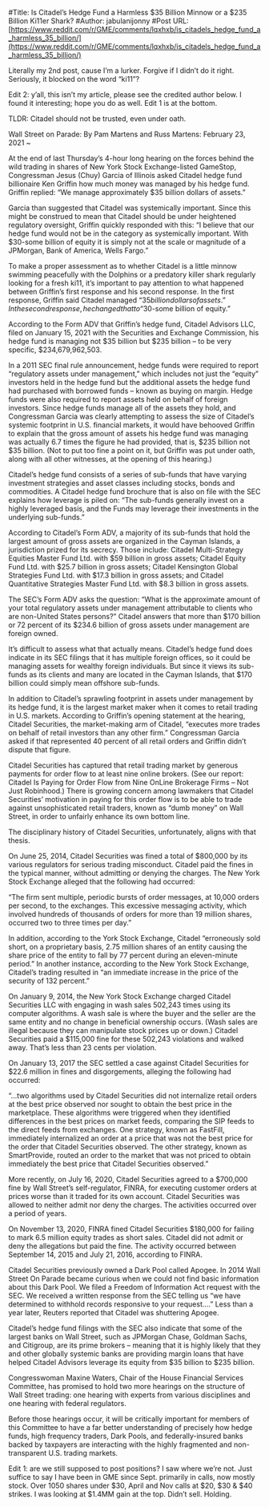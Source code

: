 #Title: Is Citadel’s Hedge Fund a Harmless $35 Billion Minnow or a $235 Billion Ki11er Shark?
#Author: jabulanijonny
#Post URL: [https://www.reddit.com/r/GME/comments/lqxhxb/is_citadels_hedge_fund_a_harmless_35_billion/](https://www.reddit.com/r/GME/comments/lqxhxb/is_citadels_hedge_fund_a_harmless_35_billion/)


Literally my 2nd post, cause I’m a lurker. Forgive if I didn’t do it right.  Seriously, it blocked on the word “ki11”?  

Edit 2:  y’all, this isn’t my article, please see the credited author below. I found it interesting; hope you do as well.  Edit 1 is at the bottom. 

TLDR: Citadel should not be trusted, even under oath. 


Wall Street on Parade:
By Pam Martens and Russ Martens: February 23, 2021 ~

At the end of last Thursday’s 4-hour long hearing on the forces behind the wild trading in shares of New York Stock Exchange-listed GameStop, Congressman Jesus (Chuy) Garcia of Illinois asked Citadel hedge fund billionaire Ken Griffin how much money was managed by his hedge fund. Griffin replied: “We manage approximately $35 billion dollars of assets.”

Garcia than suggested that Citadel was systemically important. Since this might be construed to mean that Citadel should be under heightened regulatory oversight, Griffin quickly responded with this: “I believe that our hedge fund would not be in the category as systemically important. With $30-some billion of equity it is simply not at the scale or magnitude of a JPMorgan, Bank of America, Wells Fargo.”

To make a proper assessment as to whether Citadel is a little minnow swimming peacefully with the Dolphins or a predatory killer shark regularly looking for a fresh ki11, it’s important to pay attention to what happened between Griffin’s first response and his second response. In the first response, Griffin said Citadel managed “$35 billion dollars of assets.” In the second response, he changed that to “$30-some billion of equity.”

According to the Form ADV that Griffin’s hedge fund, Citadel Advisors LLC, filed on January 15, 2021 with the Securities and Exchange Commission, his hedge fund is managing not $35 billion but $235 billion – to be very specific, $234,679,962,503.

In a 2011 SEC final rule announcement, hedge funds were required to report “regulatory assets under management,” which includes not just the “equity” investors held in the hedge fund but the additional assets the hedge fund had purchased with borrowed funds – known as buying on margin. Hedge funds were also required to report assets held on behalf of foreign investors. Since hedge funds manage all of the assets they hold, and Congressman Garcia was clearly attempting to assess the size of Citadel’s systemic footprint in U.S. financial markets, it would have behooved Griffin to explain that the gross amount of assets his hedge fund was managing was actually 6.7 times the figure he had provided, that is, $235 billion not $35 billion. (Not to put too fine a point on it, but Griffin was put under oath, along with all other witnesses, at the opening of this hearing.)

Citadel’s hedge fund consists of a series of sub-funds that have varying investment strategies and asset classes including stocks, bonds and commodities. A Citadel hedge fund brochure that is also on file with the SEC explains how leverage is piled on: “The sub-funds generally invest on a highly leveraged basis, and the Funds may leverage their investments in the underlying sub-funds.”

According to Citadel’s Form ADV, a majority of its sub-funds that hold the largest amount of gross assets are organized in the Cayman Islands, a jurisdiction prized for its secrecy. Those include: Citadel Multi-Strategy Equities Master Fund Ltd. with $59 billion in gross assets; Citadel Equity Fund Ltd. with $25.7 billion in gross assets; Citadel Kensington Global Strategies Fund Ltd. with $17.3 billion in gross assets; and Citadel Quantitative Strategies Master Fund Ltd. with $8.3 billion in gross assets.

The SEC’s Form ADV asks the question: “What is the approximate amount of your total regulatory assets under management attributable to clients who are non-United States persons?” Citadel answers that more than $170 billion or 72 percent of its $234.6 billion of gross assets under management are foreign owned.

It’s difficult to assess what that actually means. Citadel’s hedge fund does indicate in its SEC filings that it has multiple foreign offices, so it could be managing assets for wealthy foreign individuals. But since it views its sub-funds as its clients and many are located in the Cayman Islands, that $170 billion could simply mean offshore sub-funds.

In addition to Citadel’s sprawling footprint in assets under management by its hedge fund, it is the largest market maker when it comes to retail trading in U.S. markets. According to Griffin’s opening statement at the hearing, Citadel Securities, the market-making arm of Citadel, “executes more trades on behalf of retail investors than any other firm.” Congressman Garcia asked if that represented 40 percent of all retail orders and Griffin didn’t dispute that figure.

Citadel Securities has captured that retail trading market by generous payments for order flow to at least nine online brokers. (See our report: Citadel Is Paying for Order Flow from Nine OnLine Brokerage Firms – Not Just Robinhood.) There is growing concern among lawmakers that Citadel Securities’ motivation in paying for this order flow is to be able to trade against unsophisticated retail traders, known as “dumb money” on Wall Street, in order to unfairly enhance its own bottom line.

The disciplinary history of Citadel Securities, unfortunately, aligns with that thesis.

On June 25, 2014, Citadel Securities was fined a total of $800,000 by its various regulators for serious trading misconduct. Citadel paid the fines in the typical manner, without admitting or denying the charges. The New York Stock Exchange alleged that the following had occurred:

“The firm sent multiple, periodic bursts of order messages, at 10,000 orders per second, to the exchanges. This excessive messaging activity, which involved hundreds of thousands of orders for more than 19 million shares, occurred two to three times per day.”

In addition, according to the York Stock Exchange, Citadel “erroneously sold short, on a proprietary basis, 2.75 million shares of an entity causing the share price of the entity to fall by 77 percent during an eleven-minute period.” In another instance, according to the New York Stock Exchange, Citadel’s trading resulted in “an immediate increase in the price of the security of 132 percent.”

On January 9, 2014, the New York Stock Exchange charged Citadel Securities LLC with engaging in wash sales 502,243 times using its computer algorithms. A wash sale is where the buyer and the seller are the same entity and no change in beneficial ownership occurs. (Wash sales are illegal because they can manipulate stock prices up or down.) Citadel Securities paid a $115,000 fine for these 502,243 violations and walked away. That’s less than 23 cents per violation.

On January 13, 2017 the SEC settled a case against Citadel Securities for $22.6 million in fines and disgorgements, alleging the following had occurred:

“…two algorithms used by Citadel Securities did not internalize retail orders at the best price observed nor sought to obtain the best price in the marketplace. These algorithms were triggered when they identified differences in the best prices on market feeds, comparing the SIP feeds to the direct feeds from exchanges. One strategy, known as FastFill, immediately internalized an order at a price that was not the best price for the order that Citadel Securities observed.  The other strategy, known as SmartProvide, routed an order to the market that was not priced to obtain immediately the best price that Citadel Securities observed.”

More recently, on July 16, 2020, Citadel Securities agreed to a $700,000 fine by Wall Street’s self-regulator, FINRA, for executing customer orders at prices worse than it traded for its own account. Citadel Securities was allowed to neither admit nor deny the charges. The activities occurred over a period of years.

On November 13, 2020, FINRA fined Citadel Securities $180,000 for failing to mark 6.5 million equity trades as short sales. Citadel did not admit or deny the allegations but paid the fine. The activity occurred between September 14, 2015 and July 21, 2016, according to FINRA.

Citadel Securities previously owned a Dark Pool called Apogee. In 2014 Wall Street On Parade became curious when we could not find basic information about this Dark Pool. We filed a Freedom of Information Act request with the SEC. We received a written response from the SEC telling us “we have determined to withhold records responsive to your request….” Less than a year later, Reuters reported that Citadel was shuttering Apogee.

Citadel’s hedge fund filings with the SEC also indicate that some of the largest banks on Wall Street, such as JPMorgan Chase, Goldman Sachs, and Citigroup, are its prime brokers – meaning that it is highly likely that they and other globally systemic banks are providing margin loans that have helped Citadel Advisors leverage its equity from $35 billion to $235 billion.

Congresswoman Maxine Waters, Chair of the House Financial Services Committee, has promised to hold two more hearings on the structure of Wall Street trading: one hearing with experts from various disciplines and one hearing with federal regulators.

Before those hearings occur, it will be critically important for members of this Committee to have a far better understanding of precisely how hedge funds, high frequency traders, Dark Pools, and federally-insured banks backed by taxpayers are interacting with the highly fragmented and non-transparent U.S. trading markets.

Edit 1: are we still supposed to post positions?  I saw where we’re not. Just suffice to say I have been in GME since Sept. primarily in calls, now mostly stock. Over 1050 shares under $30, April and Nov calls at $20, $30 & $40 strikes. I was looking at $1.4MM gain at the top. Didn’t sell. Holding.